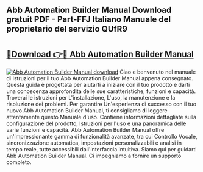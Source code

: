 ## Abb Automation Builder Manual Download gratuit PDF - Part-FFJ Italiano Manuale del proprietario del servizio QUfR9

# <h2><a href="http://df991c.blite.top/?on=Abb+Automation+Builder+Manual">🔗Download 👉🔴 Abb Automation Builder Manual</a></h2>

[![Abb Automation Builder Manual download](https://i.imgur.com/lujVjoI.png)](http://df991c.blite.top/?on=Abb+Automation+Builder+Manual)
Ciao e benvenuto nel manuale di Istruzioni per il tuo Abb Automation Builder Manual appena consegnato. Questa guida è progettata per aiutarti a iniziare con il tuo prodotto e darti una conoscenza approfondita delle sue caratteristiche, funzioni e capacità. Troverai le istruzioni per L'installazione, L'uso, la manutenzione e la risoluzione dei problemi. Per garantire Un'esperienza di successo con il tuo nuovo Abb Automation Builder Manual, ti consigliamo di leggere attentamente questo Manuale d'uso. Contiene informazioni dettagliate sulla configurazione del prodotto, Istruzioni per l'uso e una panoramica delle varie funzioni e capacità. Abb Automation Builder Manual offre un'impressionante gamma di funzionalità avanzate, tra cui Controllo Vocale, sincronizzazione automatica, impostazioni personalizzabili e analisi in tempo reale, tutte accessibili dall'interfaccia intuitiva. Siamo qui per guidarti Abb Automation Builder Manual. Ci impegniamo a fornire un supporto completo.
